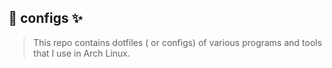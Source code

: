 ## :wrench: configs :sparkles:
> This repo contains dotfiles ( or configs) of various programs and tools that I use in Arch Linux.
